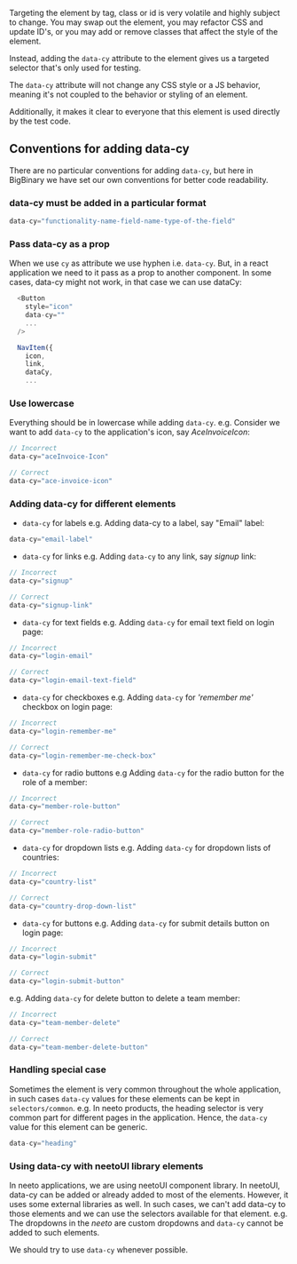 Targeting the element by tag, class or id is very volatile and highly subject to
change. You may swap out the element, you may refactor CSS and update ID's, or
you may add or remove classes that affect the style of the element.

Instead, adding the `data-cy` attribute to the element gives us a targeted
selector that's only used for testing.

The `data-cy` attribute will not change any CSS style or a JS behavior, meaning
it's not coupled to the behavior or styling of an element.

Additionally, it makes it clear to everyone that this element is used directly
by the test code.

## Conventions for adding data-cy

There are no particular conventions for adding `data-cy`, but here in BigBinary
we have set our own conventions for better code readability.

### data-cy must be added in a particular format

```javascript
data-cy="functionality-name-field-name-type-of-the-field"
```

### Pass data-cy as a prop

When we use `cy` as attribute we use hyphen i.e. `data-cy`. But, in a react
   application we need to it pass as a prop to another component. In some cases,
   data-cy might not work, in that case we can use dataCy:

```javascript
  <Button
    style="icon"
    data-cy=""
    ...
  />

  NavItem({
    icon,
    link,
    dataCy,
    ...
```

### Use lowercase

Everything should be in lowercase while adding `data-cy`. e.g. Consider we
   want to add `data-cy` to the application's icon, say _AceInvoiceIcon_:

```javascript
// Incorrect
data-cy="aceInvoice-Icon"

// Correct
data-cy="ace-invoice-icon"

```

### Adding data-cy for different elements

- `data-cy` for labels e.g. Adding data-cy to a label, say "Email" label:

```javascript
data-cy="email-label"
```

- `data-cy` for links e.g. Adding `data-cy` to any link, say _signup_ link:

```javascript
// Incorrect
data-cy="signup"

// Correct
data-cy="signup-link"
```

- `data-cy` for text fields e.g. Adding `data-cy` for email text field on login
  page:

```javascript
// Incorrect
data-cy="login-email"

// Correct
data-cy="login-email-text-field"
```

- `data-cy` for checkboxes e.g. Adding `data-cy` for _'remember me'_ checkbox on
  login page:

```javascript
// Incorrect
data-cy="login-remember-me"

// Correct
data-cy="login-remember-me-check-box"
```

- `data-cy` for radio buttons e.g Adding `data-cy` for the radio button for the
  role of a member:

```javascript
// Incorrect
data-cy="member-role-button"

// Correct
data-cy="member-role-radio-button"
```

- `data-cy` for dropdown lists e.g. Adding `data-cy` for dropdown lists of
  countries:

```javascript
// Incorrect
data-cy="country-list"

// Correct
data-cy="country-drop-down-list"
```

- `data-cy` for buttons e.g. Adding `data-cy` for submit details button on login
  page:

```javascript
// Incorrect
data-cy="login-submit"

// Correct
data-cy="login-submit-button"
```

e.g. Adding `data-cy` for delete button to delete a team member:

```javascript
// Incorrect
data-cy="team-member-delete"

// Correct
data-cy="team-member-delete-button"
```

### Handling special case

Sometimes the element is very common throughout the whole application, in
   such cases `data-cy` values for these elements can be kept in
   `selectors/common`. e.g. In neeto products, the heading selector is very
   common part for different pages in the application. Hence, the `data-cy`
   value for this element can be generic.

```javascript
data-cy="heading"
```

### Using data-cy with neetoUI library elements

In neeto applications, we are using neetoUI component library.
In neetoUI, data-cy can be added or already added to most of the elements.
However, it uses some external libraries as well. In such cases, we can't add
data-cy to those elements and we can use the selectors available for that
element. e.g. The dropdowns in the _neeto_ are custom dropdowns and `data-cy`
cannot be added to such elements.

 We should try to use `data-cy` whenever possible.
